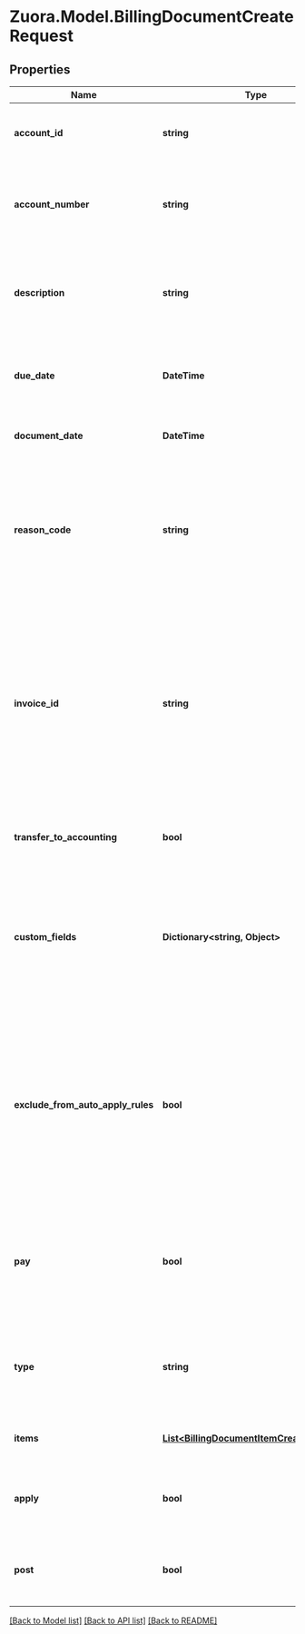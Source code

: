 
# Zuora.Model.BillingDocumentCreateRequest

## Properties

Name | Type | Description | Notes
------------ | ------------- | ------------- | -------------
**account_id** | **string** | Identifier of the account that owns the billing document. | [optional] 
**account_number** | **string** | Human-readable identifier of the account that owns the billing document. | [optional] 
**description** | **string** | An arbitrary string associated with the object. Often useful for displaying to users. | [optional] 
**due_date** | **DateTime** | The date on which payment for the billing document is due. | [optional] 
**document_date** | **DateTime** | The date when the billing document takes effect. | [optional] 
**reason_code** | **string** | Reason for issuing this billing document. This field is applicable only if the &#x60;type&#x60; field is set to &#x60;credit_memo&#x60; or &#x60;debit_memo&#x60;. | [optional] 
**invoice_id** | **string** | The identifier of the invoice billing document from which this credit memo or debit memo billing document is created. This field is applicable only if the &#x60;type&#x60; field is set to &#x60;credit_memo&#x60; or &#x60;debit_memo&#x60;. | [optional] 
**transfer_to_accounting** | **bool** | Whether to transfer to an external accounting system. | [optional] 
**custom_fields** | **Dictionary&lt;string, Object&gt;** | Set of user-defined fields associated with this object. Useful for storing additional information about the object in a structured format. | [optional] 
**exclude_from_auto_apply_rules** | **bool** | Indicates whether to exclude this credit memo billing document from the rule of automatically applying it to invoices. This field is applicable only if the &#x60;type&#x60; field is set to &#x60;credit_memo&#x60;. | [optional] 
**pay** | **bool** | Indicates whether the billing document is automatically picked up for processing in the corresponding payment run. | [optional] 
**type** | **string** | The type of billing document. Can be one of the credit memo, debit memo, or invoice. | 
**items** | [**List&lt;BillingDocumentItemCreateRequest&gt;**](BillingDocumentItemCreateRequest.md) | Information of all billing document items. | [optional] 
**apply** | **bool** | Whether to automatically apply the billing document upon posting. | [optional] 
**post** | **bool** | Whether to automatically post a billing document after it is created. | [optional] 

[[Back to Model list]](../README.md#documentation-for-models)
[[Back to API list]](../README.md#documentation-for-api-endpoints)
[[Back to README]](../README.md)


